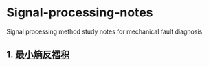 # Signal-processing-notes
Signal processing method study notes for mechanical fault diagnosis

## 1. [最小熵反褶积](https://github.com/hustcxl/Signal-processing-notes/blob/master/MED.md)
